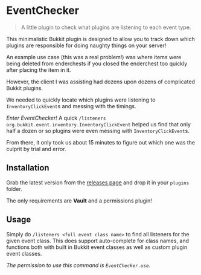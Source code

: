 # EventChecker

> A little plugin to check what plugins are listening to each event type.

This minimalistic Bukkit plugin is designed to allow you to track down which plugins are responsible for doing naughty things on your server!

An example use case (this was a real problem!) was where items were being deleted from enderchests if you closed the enderchest too quickly after placing the item in it.

However, the client I was assisting had dozens upon dozens of complicated Bukkit plugins.

We needed to quickly locate which plugins were listening to `InventoryClickEvent`s and messing with the timings.

_Enter EventChecker!_ A quick `/listeners org.bukkit.event.inventory.InventoryClickEvent` helped us find that only half a dozen or so plugins were even messing with `InventoryClickEvent`s.

From there, it only took us about 15 minutes to figure out which one was the culprit by trial and error.

## Installation

Grab the latest version from the [releases page](https://github.com/RayzrDev/EventChecker/releases) and drop it in your `plugins` folder.

The only requirements are **Vault** and a permissions plugin!

## Usage

Simply do `/listeners <full event class name>` to find all listeners for the given event class. This does support auto-complete for class names, and functions both with built in Bukkit event classes as well as custom plugin event classes.

_The permission to use this command is `EventChecker.use`._
